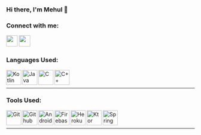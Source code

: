 ### Hi there, I'm Mehul 👋

<!--
**Mehul-Bisht/Mehul-Bisht** is a ✨ _special_ ✨ repository because its `README.md` (this file) appears on your GitHub profile.

Here are some ideas to get you started:

- 🔭 I’m currently working on ...
- 🌱 I’m currently learning ...
- 👯 I’m looking to collaborate on ...
- 🤔 I’m looking for help with ...
- 💬 Ask me about ...
- 📫 How to reach me: ...
- 😄 Pronouns: ...
- ⚡ Fun fact: ...
-->

### Connect with me:

[<img height="30" src="https://img.shields.io/badge/linkedin-%230077B5.svg?&style=for-the-badge&logo=linkedin&logoColor=white" />][LinkedIn]
[<img height="30" src="https://img.shields.io/badge/twitter-%231DA1F2.svg?&style=for-the-badge&logo=twitter&logoColor=white" />][twitter]

### Languages Used:

<img align="left" alt="Kotlin" width="40px" src="https://www.vectorlogo.zone/logos/kotlinlang/kotlinlang-icon.svg" />
<img align="left" alt="Java" width="40px" src="https://www.vectorlogo.zone/logos/java/java-icon.svg" />
<img align="left" alt="C" width="40px" src="https://img.icons8.com/color/48/000000/c-programming.png" />
<img align="left" alt="C++" width="40px" src="https://img.icons8.com/color/2x/c-plus-plus-logo.png" />
<br />
<br />
<hr />

### Tools Used:

<img align="left" alt="Git" width="40px" src="https://www.vectorlogo.zone/logos/git-scm/git-scm-icon.svg" />
<img align="left" alt="Github" width="40px" src="https://www.vectorlogo.zone/logos/github/github-icon.svg" />
<img align="left" alt="Android Studio" width="40px" src="https://user-images.githubusercontent.com/65572088/115592111-7abd2900-a2f0-11eb-9c14-52848b94c524.png" />
<img align="left" alt="Firebase" width="40px" src="https://www.vectorlogo.zone/logos/firebase/firebase-icon.svg" />
<img align="left" alt="Heroku" width="40px" src="https://www.vectorlogo.zone/logos/heroku/heroku-icon.svg" />
<img align="left" alt="Ktor" width="40px" src="https://user-images.githubusercontent.com/65572088/115592966-878e4c80-a2f1-11eb-91a0-1d0cd7a77540.png" />
<img align="left" alt="Spring Boot" width="40px" src="https://user-images.githubusercontent.com/65572088/115592739-3a11df80-a2f1-11eb-8003-356eba450a1f.png" />

<br />
<br />
<hr />

[linkedin]: https://www.linkedin.com/in/mehul-bisht-016a621ab/
[twitter]: https://twitter.com/mehul_bisht
